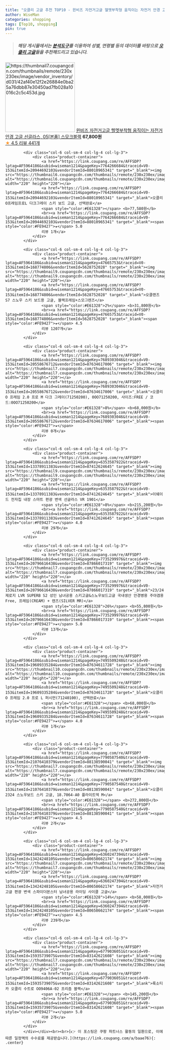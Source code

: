 ```yaml
---
title: "오클리 고글 추천 TOP10 - 윈비즈 자전거고글 헬멧부착형 움직이는 자전거 안경 고글 선글라스, 05[본품] 스모크블랙"
author: WiseMan
categories: shopping
tags: [Top10, shopping]
pin: true
---
```


> ##### 해당 게시물에서는 [**분석도구**](https://itemscout.io/)를 이용하여 **성별**, **연령별** 등의 데이터를 바탕으로 [**오클리 고글**](https://link.coupang.com/a/baae76)들을 추천해드리고 있습니다.
<div class="container"><div class="row">
            <div class="col-6 col-sm-4 col-lg-4 col-lg-3">
                <div class="product-container">
                    <a href="https://link.coupang.com/re/AFFSDP?lptag=AF5964186&subid=wiseman1214&pageKey=7657573310&traceid=V0-153&itemId=20392005898&vendorItemId=3867850148" target="_blank"><img src="https://thumbnail7.coupangcdn.com/thumbnails/remote/230x230ex/image/vendor_inventory/d031/42af40e12f2e26884e0ba25a76dbb87e30450ad7fb028a10016c2c5c453d.jpg" alt="https://thumbnail7.coupangcdn.com/thumbnails/remote/230x230ex/image/vendor_inventory/d031/42af40e12f2e26884e0ba25a76dbb87e30450ad7fb028a10016c2c5c453d.jpg" width="220" height="220"></a>
                    <a href="https://link.coupang.com/re/AFFSDP?lptag=AF5964186&subid=wiseman1214&pageKey=7657573310&traceid=V0-153&itemId=20392005898&vendorItemId=3867850148" target="_blank">윈비즈 자전거고글 헬멧부착형 움직이는 자전거 안경 고글 선글라스, 05[본품] 스모크블랙</a>
                    <span style="color:#E61328"></span> <b>67,800원</b>
                    <br><a href="https://link.coupang.com/re/AFFSDP?lptag=AF5964186&subid=wiseman1214&pageKey=7657573310&traceid=V0-153&itemId=20392005898&vendorItemId=3867850148" target="_blank"><span style="color:#FE9427">★</span> 4.5
                    리뷰 441개</a>
                </div>
            </div>
            
            <div class="col-6 col-sm-4 col-lg-4 col-lg-3">
                <div class="product-container">
                    <a href="https://link.coupang.com/re/AFFSDP?lptag=AF5964186&subid=wiseman1214&pageKey=7764266684&traceid=V0-153&itemId=20944692103&vendorItemId=88010965341" target="_blank"><img src="https://thumbnail6.coupangcdn.com/thumbnails/remote/230x230ex/image/vendor_inventory/5031/9b61d9276786b6878a25a08869e5d02fb5feaba78f5b14bbd5b132b5f2f7.jpg" alt="https://thumbnail6.coupangcdn.com/thumbnails/remote/230x230ex/image/vendor_inventory/5031/9b61d9276786b6878a25a08869e5d02fb5feaba78f5b14bbd5b132b5f2f7.jpg" width="220" height="220"></a>
                    <a href="https://link.coupang.com/re/AFFSDP?lptag=AF5964186&subid=wiseman1214&pageKey=7764266684&traceid=V0-153&itemId=20944692103&vendorItemId=88010965341" target="_blank">오클리 O프레임프로L 다크그레이 스키 보드 고글, 선택완료</a>
                    <span style="color:#E61328"></span> <b>77,580원</b>
                    <br><a href="https://link.coupang.com/re/AFFSDP?lptag=AF5964186&subid=wiseman1214&pageKey=7764266684&traceid=V0-153&itemId=20944692103&vendorItemId=88010965341" target="_blank"><span style="color:#FE9427">★</span> 5.0
                    리뷰 1개</a>
                </div>
            </div>
            
            <div class="col-6 col-sm-4 col-lg-4 col-lg-3">
                <div class="product-container">
                    <a href="https://link.coupang.com/re/AFFSDP?lptag=AF5964186&subid=wiseman1214&pageKey=47665753&traceid=V0-153&itemId=168774806&vendorItemId=5628752028" target="_blank"><img src="https://thumbnail9.coupangcdn.com/thumbnails/remote/230x230ex/image/vendor_inventory/786f/3bf5937042fad348d4f4dd8a7b3d424bdc737ffa253fb905c20229e5c894.jpg" alt="https://thumbnail9.coupangcdn.com/thumbnails/remote/230x230ex/image/vendor_inventory/786f/3bf5937042fad348d4f4dd8a7b3d424bdc737ffa253fb905c20229e5c894.jpg" width="220" height="220"></a>
                    <a href="https://link.coupang.com/re/AFFSDP?lptag=AF5964186&subid=wiseman1214&pageKey=47665753&traceid=V0-153&itemId=168774806&vendorItemId=5628752028" target="_blank">오클랜즈 S7 스노우 스키 보드용 고글, 블랙프레임+스모그렌즈</a>
                    <span style="color:#E61328">2%</span> <b>31,800원</b>
                    <br><a href="https://link.coupang.com/re/AFFSDP?lptag=AF5964186&subid=wiseman1214&pageKey=47665753&traceid=V0-153&itemId=168774806&vendorItemId=5628752028" target="_blank"><span style="color:#FE9427">★</span> 4.5
                    리뷰 1207개</a>
                </div>
            </div>
            
            <div class="col-6 col-sm-4 col-lg-4 col-lg-3">
                <div class="product-container">
                    <a href="https://link.coupang.com/re/AFFSDP?lptag=AF5964186&subid=wiseman1214&pageKey=7689303046&traceid=V0-153&itemId=20558676712&vendorItemId=87634617006" target="_blank"><img src="https://thumbnail7.coupangcdn.com/thumbnails/remote/230x230ex/image/vendor_inventory/ca7c/2115a18608e8260a674933d8a42a313fd1ecaa264bc07b478698cdad35fc.jpg" alt="https://thumbnail7.coupangcdn.com/thumbnails/remote/230x230ex/image/vendor_inventory/ca7c/2115a18608e8260a674933d8a42a313fd1ecaa264bc07b478698cdad35fc.jpg" width="220" height="220"></a>
                    <a href="https://link.coupang.com/re/AFFSDP?lptag=AF5964186&subid=wiseman1214&pageKey=7689303046&traceid=V0-153&itemId=20558676712&vendorItemId=87634617006" target="_blank">오클리 O 프레임 2.0 프로 M 다크 그레이(71250200), 0OO71250200, 사이즈:FREE / 코드:0OO71250200</a>
                    <span style="color:#E61328">8%</span> <b>68,000원</b>
                    <br><a href="https://link.coupang.com/re/AFFSDP?lptag=AF5964186&subid=wiseman1214&pageKey=7689303046&traceid=V0-153&itemId=20558676712&vendorItemId=87634617006" target="_blank"><span style="color:#FE9427">★</span> 
                    리뷰 0개</a>
                </div>
            </div>
            
            <div class="col-6 col-sm-4 col-lg-4 col-lg-3">
                <div class="product-container">
                    <a href="https://link.coupang.com/re/AFFSDP?lptag=AF5964186&subid=wiseman1214&pageKey=6353587922&traceid=V0-153&itemId=13378911383&vendorItemId=87412624645" target="_blank"><img src="https://thumbnail9.coupangcdn.com/thumbnails/remote/230x230ex/image/vendor_inventory/d6c4/05aa8d5704cfe8aeeafcdb81547f00a995cef8072fd5e2b512445b8265de.jpg" alt="https://thumbnail9.coupangcdn.com/thumbnails/remote/230x230ex/image/vendor_inventory/d6c4/05aa8d5704cfe8aeeafcdb81547f00a995cef8072fd5e2b512445b8265de.jpg" width="220" height="220"></a>
                    <a href="https://link.coupang.com/re/AFFSDP?lptag=AF5964186&subid=wiseman1214&pageKey=6353587922&traceid=V0-153&itemId=13378911383&vendorItemId=87412624645" target="_blank">이쉐이드 전자칩 내장 스마트 편광 변색 선글라스 VR 1901</a>
                    <span style="color:#E61328">8%</span> <b>215,200원</b>
                    <br><a href="https://link.coupang.com/re/AFFSDP?lptag=AF5964186&subid=wiseman1214&pageKey=6353587922&traceid=V0-153&itemId=13378911383&vendorItemId=87412624645" target="_blank"><span style="color:#FE9427">★</span> 4.0
                    리뷰 29개</a>
                </div>
            </div>
            
            <div class="col-6 col-sm-4 col-lg-4 col-lg-3">
                <div class="product-container">
                    <a href="https://link.coupang.com/re/AFFSDP?lptag=AF5964186&subid=wiseman1214&pageKey=7735299976&traceid=V0-153&itemId=20796616438&vendorItemId=87866017319" target="_blank"><img src="https://thumbnail7.coupangcdn.com/thumbnails/remote/230x230ex/image/vendor_inventory/99b7/9326bd5af6143cd8475750ba5069c671ffc275344e0d73d53225751c560e.jpg" alt="https://thumbnail7.coupangcdn.com/thumbnails/remote/230x230ex/image/vendor_inventory/99b7/9326bd5af6143cd8475750ba5069c671ffc275344e0d73d53225751c560e.jpg" width="220" height="220"></a>
                    <a href="https://link.coupang.com/re/AFFSDP?lptag=AF5964186&subid=wiseman1214&pageKey=7735299976&traceid=V0-153&itemId=20796616438&vendorItemId=87866017319" target="_blank">23/24 제로지 LVR SUPERB S2 성인 남녀공용 스키고글&스노우보드고글 국내생산 안경병용 주야겸용 Free, 프레임(CREAM) + 렌즈(SILVER MR)</a>
                    <span style="color:#E61328">26%</span> <b>55,800원</b>
                    <br><a href="https://link.coupang.com/re/AFFSDP?lptag=AF5964186&subid=wiseman1214&pageKey=7735299976&traceid=V0-153&itemId=20796616438&vendorItemId=87866017319" target="_blank"><span style="color:#FE9427">★</span> 5.0
                    리뷰 13개</a>
                </div>
            </div>
            
            <div class="col-6 col-sm-4 col-lg-4 col-lg-3">
                <div class="product-container">
                    <a href="https://link.coupang.com/re/AFFSDP?lptag=AF5964186&subid=wiseman1214&pageKey=7495509248&traceid=V0-153&itemId=19609335284&vendorItemId=87634611728" target="_blank"><img src="https://thumbnail10.coupangcdn.com/thumbnails/remote/230x230ex/image/vendor_inventory/75a9/a2e2acc5ad99e23c86f2cf83afcbb88ba571e23ac0d369fc21c78cafc3f2.jpg" alt="https://thumbnail10.coupangcdn.com/thumbnails/remote/230x230ex/image/vendor_inventory/75a9/a2e2acc5ad99e23c86f2cf83afcbb88ba571e23ac0d369fc21c78cafc3f2.jpg" width="220" height="220"></a>
                    <a href="https://link.coupang.com/re/AFFSDP?lptag=AF5964186&subid=wiseman1214&pageKey=7495509248&traceid=V0-153&itemId=19609335284&vendorItemId=87634611728" target="_blank">오클리 O 프레임 2.0 프로 L 퍼시먼(71240100), 선택완료</a>
                    <span style="color:#E61328"></span> <b>68,000원</b>
                    <br><a href="https://link.coupang.com/re/AFFSDP?lptag=AF5964186&subid=wiseman1214&pageKey=7495509248&traceid=V0-153&itemId=19609335284&vendorItemId=87634611728" target="_blank"><span style="color:#FE9427">★</span> 4.0
                    리뷰 1개</a>
                </div>
            </div>
            
            <div class="col-6 col-sm-4 col-lg-4 col-lg-3">
                <div class="product-container">
                    <a href="https://link.coupang.com/re/AFFSDP?lptag=AF5964186&subid=wiseman1214&pageKey=7790587540&traceid=V0-153&itemId=21076410379&vendorItemId=88138590041" target="_blank"><img src="https://thumbnail7.coupangcdn.com/thumbnails/remote/230x230ex/image/vendor_inventory/66fb/39abf1228db2ff8b05d7ee4db2ba3fe3d0f5f6a7dc3b2a85d98384abe534.jpeg" alt="https://thumbnail7.coupangcdn.com/thumbnails/remote/230x230ex/image/vendor_inventory/66fb/39abf1228db2ff8b05d7ee4db2ba3fe3d0f5f6a7dc3b2a85d98384abe534.jpeg" width="220" height="220"></a>
                    <a href="https://link.coupang.com/re/AFFSDP?lptag=AF5964186&subid=wiseman1214&pageKey=7790587540&traceid=V0-153&itemId=21076410379&vendorItemId=88138590041" target="_blank">오클리 2324 스노우보드 스키 고글, 18.7064-A0 플라이트덱 M</a>
                    <span style="color:#E61328"></span> <b>272,800원</b>
                    <br><a href="https://link.coupang.com/re/AFFSDP?lptag=AF5964186&subid=wiseman1214&pageKey=7790587540&traceid=V0-153&itemId=21076410379&vendorItemId=88138590041" target="_blank"><span style="color:#FE9427">★</span> 4.5
                    리뷰 2개</a>
                </div>
            </div>
            
            <div class="col-6 col-sm-4 col-lg-4 col-lg-3">
                <div class="product-container">
                    <a href="https://link.coupang.com/re/AFFSDP?lptag=AF5964186&subid=wiseman1214&pageKey=6360247394&traceid=V0-153&itemId=13424248105&vendorItemId=80658662174" target="_blank"><img src="https://thumbnail7.coupangcdn.com/thumbnails/remote/230x230ex/image/vendor_inventory/ef11/05e89b059cbb48aab8fcb8b022a25fdb3b032a98f3bd7ea514d95077e3af.jpg" alt="https://thumbnail7.coupangcdn.com/thumbnails/remote/230x230ex/image/vendor_inventory/ef11/05e89b059cbb48aab8fcb8b022a25fdb3b032a98f3bd7ea514d95077e3af.jpg" width="220" height="220"></a>
                    <a href="https://link.coupang.com/re/AFFSDP?lptag=AF5964186&subid=wiseman1214&pageKey=6360247394&traceid=V0-153&itemId=13424248105&vendorItemId=80658662174" target="_blank">자전거고글 편광 변색 스파이더몬스터 남녀공용 라이딩 사이클 고글</a>
                    <span style="color:#E61328">14%</span> <b>58,000원</b>
                    <br><a href="https://link.coupang.com/re/AFFSDP?lptag=AF5964186&subid=wiseman1214&pageKey=6360247394&traceid=V0-153&itemId=13424248105&vendorItemId=80658662174" target="_blank"><span style="color:#FE9427">★</span> 4.5
                    리뷰 239개</a>
                </div>
            </div>
            
            <div class="col-6 col-sm-4 col-lg-4 col-lg-3">
                <div class="product-container">
                    <a href="https://link.coupang.com/re/AFFSDP?lptag=AF5964186&subid=wiseman1214&pageKey=6779036051&traceid=V0-153&itemId=15935739075&vendorItemId=83142621608" target="_blank"><img src="https://thumbnail7.coupangcdn.com/thumbnails/remote/230x230ex/image/vendor_inventory/656c/6281e92bb6794a827aac8319979398ae173a130a0e53df806ff51c3b034e.jpg" alt="https://thumbnail7.coupangcdn.com/thumbnails/remote/230x230ex/image/vendor_inventory/656c/6281e92bb6794a827aac8319979398ae173a130a0e53df806ff51c3b034e.jpg" width="220" height="220"></a>
                    <a href="https://link.coupang.com/re/AFFSDP?lptag=AF5964186&subid=wiseman1214&pageKey=6779036051&traceid=V0-153&itemId=15935739075&vendorItemId=83142621608" target="_blank">룩소티카 오클리 수트로 OO9406A-02 프리즘 블랙</a>
                    <span style="color:#E61328"></span> <b>145,200원</b>
                    <br><a href="https://link.coupang.com/re/AFFSDP?lptag=AF5964186&subid=wiseman1214&pageKey=6779036051&traceid=V0-153&itemId=15935739075&vendorItemId=83142621608" target="_blank"><span style="color:#FE9427">★</span> 5.0
                    리뷰 2개</a>
                </div>
            </div>
            </div></div><br><br>[👉 이 포스팅은 쿠팡 파트너스 활동의 일환으로, 이에 따른 일정액의 수수료를 제공받습니다.](https://link.coupang.com/a/baae76){: .center}